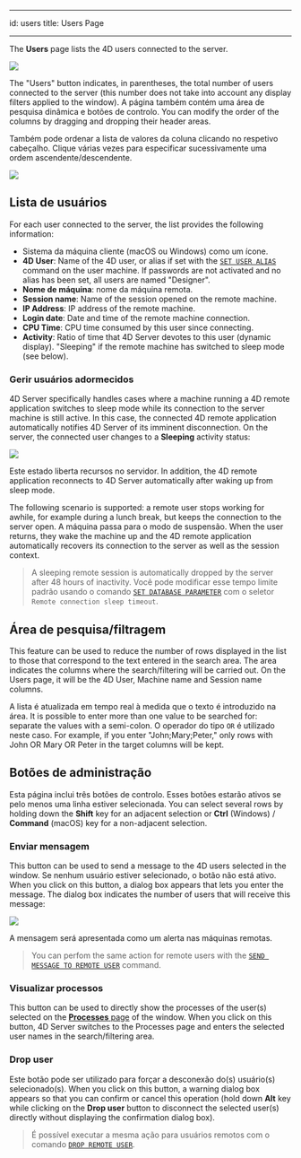 - - -
id: users title: Users Page
- - -


The **Users** page lists the 4D users connected to the server.


![](../assets/en/Admin/server-users.png)

The "Users" button indicates, in parentheses, the total number of users connected to the server (this number does not take into account any display filters applied to the window). A página também contém uma área de pesquisa dinâmica e botões de controlo. You can modify the order of the columns by dragging and dropping their header areas.

Também pode ordenar a lista de valores da coluna clicando no respetivo cabeçalho. Clique várias vezes para especificar sucessivamente uma ordem ascendente/descendente.

![](../assets/en/Admin/server-users-sort.png)

## Lista de usuários

For each user connected to the server, the list provides the following information:

- Sistema da máquina cliente (macOS ou Windows) como um ícone.
- **4D User**: Name of the 4D user, or alias if set with the [`SET USER ALIAS`](https://doc.4d.com/4dv19/help/command/en/page1666.html) command on the user machine. If passwords are not activated and no alias has been set, all users are named "Designer".
- **Nome de máquina**: nome da máquina remota.
- **Session name**: Name of the session opened on the remote machine.
- **IP Address**: IP address of the remote machine.
- **Login date**: Date and time of the remote machine connection.
- **CPU Time**: CPU time consumed by this user since connecting.
- **Activity**: Ratio of time that 4D Server devotes to this user (dynamic display). "Sleeping" if the remote machine has switched to sleep mode (see below).

### Gerir usuários adormecidos

4D Server specifically handles cases where a machine running a 4D remote application switches to sleep mode while its connection to the server machine is still active. In this case, the connected 4D remote application automatically notifies 4D Server of its imminent disconnection. On the server, the connected user changes to a **Sleeping** activity status:

![](../assets/en/Admin/server-sleeping.png)

Este estado liberta recursos no servidor. In addition, the 4D remote application reconnects to 4D Server automatically after waking up from sleep mode.

The following scenario is supported: a remote user stops working for awhile, for example during a lunch break, but keeps the connection to the server open. A máquina passa para o modo de suspensão. When the user returns, they wake the machine up and the 4D remote application automatically recovers its connection to the server as well as the session context.

> A sleeping remote session is automatically dropped by the server after 48 hours of inactivity. Você pode modificar esse tempo limite padrão usando o comando [`SET DATABASE PARAMETER`](https://doc.4d.com/4dv19/help/command/en/page642.html) com o seletor `Remote connection sleep timeout`.


## Área de pesquisa/filtragem

This feature can be used to reduce the number of rows displayed in the list to those that correspond to the text entered in the search area. The area indicates the columns where the search/filtering will be carried out. On the Users page, it will be the 4D User, Machine name and Session name columns.

A lista é atualizada em tempo real à medida que o texto é introduzido na área. It is possible to enter more than one value to be searched for: separate the values with a semi-colon. O operador do tipo `OR` é utilizado neste caso. For example, if you enter "John;Mary;Peter," only rows with John OR Mary OR Peter in the target columns will be kept.


## Botões de administração

Esta página inclui três botões de controlo. Esses botões estarão ativos se pelo menos uma linha estiver selecionada. You can select several rows by holding down the **Shift** key for an adjacent selection or **Ctrl** (Windows) / **Command** (macOS) key for a non-adjacent selection.

### Enviar mensagem

This button can be used to send a message to the 4D users selected in the window. Se nenhum usuário estiver selecionado, o botão não está ativo. When you click on this button, a dialog box appears that lets you enter the message. The dialog box indicates the number of users that will receive this message:

![](../assets/en/Admin/server-message.png)

A mensagem será apresentada como um alerta nas máquinas remotas.

> You can perfom the same action for remote users with the [`SEND MESSAGE TO REMOTE USER`](https://doc.4d.com/4dv19/help/command/en/page1632.html) command.


### Visualizar processos

This button can be used to directly show the processes of the user(s) selected on the [**Processes** page](processes.md) of the window. When you click on this button, 4D Server switches to the Processes page and enters the selected user names in the search/filtering area.

### Drop user

Este botão pode ser utilizado para forçar a desconexão do(s) usuário(s) selecionado(s). When you click on this button, a warning dialog box appears so that you can confirm or cancel this operation (hold down **Alt** key while clicking on the **Drop user** button to disconnect the selected user(s) directly without displaying the confirmation dialog box).

> É possível executar a mesma ação para usuários remotos com o comando [`DROP REMOTE USER`](https://doc.4d.com/4dv19/help/command/en/page1633.html).

